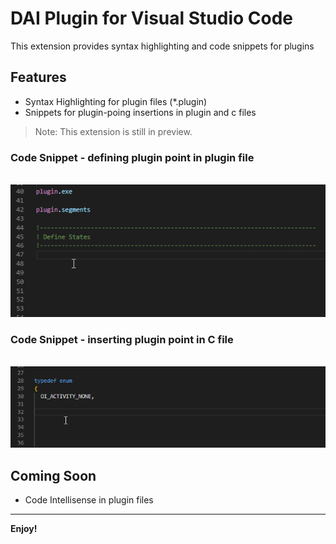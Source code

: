 # DAI Plugin for Visual Studio Code

This extension provides syntax highlighting and code snippets for plugins

## Features

- Syntax Highlighting for plugin files (\*.plugin)
- Snippets for plugin-poing insertions in plugin and c files

<!-- For example if there is an image subfolder under your extension project workspace:

\!\[feature X\]\(images/feature-x.png\) -->

> Note: This extension is still in preview.

### Code Snippet - defining plugin point in plugin file

<p align="center">
  <br />
  <img src="https://raw.githubusercontent.com/vivekvjn/dai-plugin/master/images/docs/plugin-point-define.gif" alt="Plugin Point - define" />
  <br />
</p>

### Code Snippet - inserting plugin point in C file

<p align="center">
  <br />
  <img src="https://raw.githubusercontent.com/vivekvjn/dai-plugin/master/images/docs/plugin-point-insert.gif" alt="Plugin Point - insert" />
  <br />
</p>

<!-- ## Requirements

TODO -->

## Coming Soon

- Code Intellisense in plugin files

<!-- ## Extension Settings

Include if your extension adds any VS Code settings through the `contributes.configuration` extension point.

For example:

This extension contributes the following settings:

* `myExtension.enable`: enable/disable this extension
* `myExtension.thing`: set to `blah` to do something
-->

<!-- ## Known Issues

Calling out known issues can help limit users opening duplicate issues against your extension.
-->

---

<!-- ## Working with Markdown

**Note:** You can author your README using Visual Studio Code.  Here are some useful editor keyboard shortcuts:

* Split the editor (`Cmd+\` on macOS or `Ctrl+\` on Windows and Linux)
* Toggle preview (`Shift+CMD+V` on macOS or `Shift+Ctrl+V` on Windows and Linux)
* Press `Ctrl+Space` (Windows, Linux) or `Cmd+Space` (macOS) to see a list of Markdown snippets

### For more information

* [Visual Studio Code's Markdown Support](http://code.visualstudio.com/docs/languages/markdown)
* [Markdown Syntax Reference](https://help.github.com/articles/markdown-basics/) -->

**Enjoy!**
